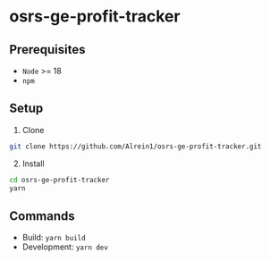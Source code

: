 # osrs-ge-profit-tracker

## Prerequisites

- `Node` >= 18
- `npm`

## Setup

1. Clone

```bash
git clone https://github.com/Alrein1/osrs-ge-profit-tracker.git
```

2. Install

```bash
cd osrs-ge-profit-tracker
yarn
```

## Commands

- Build: `yarn build`
- Development: `yarn dev`
